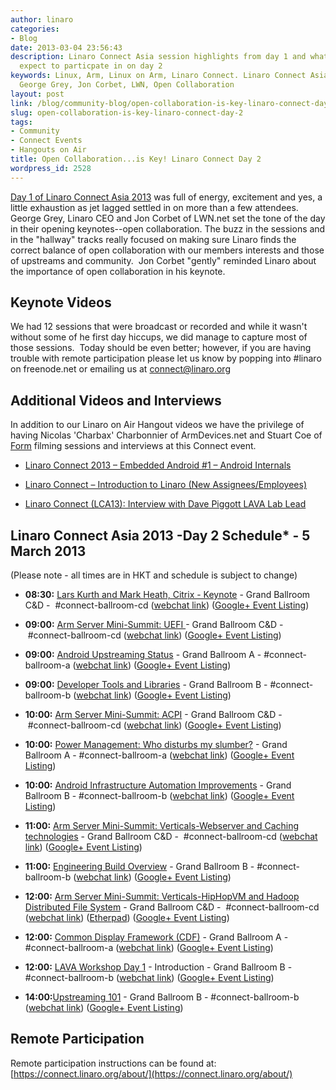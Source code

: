 ```yaml
---
author: linaro
categories:
- Blog
date: 2013-03-04 23:56:43
description: Linaro Connect Asia session highlights from day 1 and what people can
  expect to particpate in on day 2
keywords: Linux, Arm, Linux on Arm, Linaro Connect. Linaro Connect Asia 2013, LCA13,
  George Grey, Jon Corbet, LWN, Open Collaboration
layout: post
link: /blog/community-blog/open-collaboration-is-key-linaro-connect-day-2/
slug: open-collaboration-is-key-linaro-connect-day-2
tags:
- Community
- Connect Events
- Hangouts on Air
title: Open Collaboration...is Key! Linaro Connect Day 2
wordpress_id: 2528
---
```


[Day 1 of Linaro Connect Asia 2013](/blog/welcome-to-linaro-connect-asia-2013/) was full of energy, excitement and yes, a little exhaustion as jet lagged settled in on more than a few attendees.  George Grey, Linaro CEO and Jon Corbet of LWN.net set the tone of the day in their opening keynotes--open collaboration. The buzz in the sessions and in the "hallway" tracks really focused on making sure Linaro finds the correct balance of open collaboration with our members interests and those of upstreams and community.  Jon Corbet "gently" reminded Linaro about the importance of open collaboration in his keynote.


## Keynote Videos

We had 12 sessions that were broadcast or recorded and while it wasn't without some of he first day hiccups, we did manage to capture most of those sessions.  Today should be even better; however, if you are having trouble with remote participation please let us know by popping into #linaro on freenode.net or emailing us at [connect@linaro.org](mailto:connect@linaro.org)


## Additional Videos and Interviews


In addition to our Linaro on Air Hangout videos we have the privilege of having Nicolas 'Charbax' Charbonnier of ArmDevices.net and Stuart Coe of [Form](http://formcoms.co.uk/) filming sessions and interviews at this Connect event.




  * [Linaro Connect 2013 – Embedded Android #1 – Android Internals](http://armdevices.net/2013/03/04/linaro-connect-2013-embedded-android-1-android-internals/)


  * [Linaro Connect – Introduction to Linaro (New Assignees/Employees)](http://armdevices.net/2013/03/04/linaro-connect-introduction-to-linaro-new-assigneesemployees/)


  * [Linaro Connect (LCA13): Interview with Dave Piggott LAVA Lab Lead](http://www.youtube.com/watch?v=sn2M7lw7RdU)




## Linaro Connect Asia 2013 -Day 2 Schedule* - 5 March 2013


(Please note - all times are in HKT and schedule is subject to change)




  * **08:30:** [Lars Kurth and Mark Heath, Citrix - Keynote](http://lca-13.zerista.com/event/member/72404) - Grand Ballroom C&D -  #connect-ballroom-cd ([webchat link](http://bit.ly/ZEmR2C)) ([Google+ Event Listing](https://web.archive.org/web/2019*/https://plus.google.com/events/c1dtucrb1mf6djh1cf9cvc8rgc4))




  * **09:00:** [Arm Server Mini-Summit: UEFI ](http://lca-13.zerista.com/event/member/72366)- Grand Ballroom C&D -  #connect-ballroom-cd ([webchat link](http://bit.ly/ZEmR2C)) ([Google+ Event Listing](https://web.archive.org/web/2019*/https://plus.google.com/events/ci418urp9aj9c4engqvf1mmav1k))




  * **09:00:** [Android Upstreaming Status](http://lca-13.zerista.com/event/member/72347) - Grand Ballroom A - #connect-ballroom-a ([webchat link](http://bit.ly/1459EAx)) ([Google+ Event Listing](https://web.archive.org/web/2019*/https://plus.google.com/events/cibto2gko90vt35qvflhm1jo3g0))




  * **09:00:** [Developer Tools and Libraries](http://lca-13.zerista.com/event/member/72375) - Grand Ballroom B - #connect-ballroom-b ([webchat link](http://bit.ly/12easrG)) ([Google+ Event Listing](https://web.archive.org/web/2019*/https://plus.google.com/events/cakdem0gmqkfben36m8cdnna0lg))




  * **10:00:** [Arm Server Mini-Summit: ACPI](http://lca-13.zerista.com/event/member/72367) - Grand Ballroom C&D -  #connect-ballroom-cd ([webchat link](http://bit.ly/ZEmR2C)) ([Google+ Event Listing](https://web.archive.org/web/2019*/https://plus.google.com/events/c1mflvk6nmq7mj5m6n6l8ggaa48))




  * **10:00:** [Power Management: Who disturbs my slumber?](http://lca-13.zerista.com/event/member/72365) - Grand Ballroom A - #connect-ballroom-a ([webchat link](http://bit.ly/1459EAx)) ([Google+ Event Listing](https://web.archive.org/web/2019*/https://plus.google.com/events/c35p5i8ss5ejpmnp5m5g4a6m7g4))




  * **10:00:** [Android Infrastructure Automation Improvements](http://lca-13.zerista.com/event/member/72380) - Grand Ballroom B - #connect-ballroom-b ([webchat link](http://bit.ly/12easrG)) ([Google+ Event Listing](https://web.archive.org/web/2019*/https://plus.google.com/events/cjjngaut3p25pk2fvcj3n489qcs))




  * **11:00:** [Arm Server Mini-Summit: Verticals-Webserver and Caching technologies](http://lca-13.zerista.com/event/member/72368) - Grand Ballroom C&D -  #connect-ballroom-cd ([webchat link](http://bit.ly/ZEmR2C)) ([Google+ Event Listing](https://web.archive.org/web/2019*/https://plus.google.com/events/ck1le5e8a257cilb8klg9heplo0))




  * **11:00:** [Engineering Build Overview](http://lca-13.zerista.com/event/member/72393) - Grand Ballroom B - #connect-ballroom-b ([webchat link](http://bit.ly/12easrG)) ([Google+ Event Listing](https://web.archive.org/web/2019*/https://plus.google.com/events/cpghbrqbt27uftdgsslsoclriks))




  * **12:00:** [Arm Server Mini-Summit: Verticals-HipHopVM and Hadoop Distributed File System](http://lca-13.zerista.com/event/member/72413) - Grand Ballroom C&D -  #connect-ballroom-cd ([webchat link](http://bit.ly/ZEmR2C)) ([Etherpad](https://www.youtube.com/watch?v=iOhtPU-2UNw)) ([Google+ Event Listing](https://web.archive.org/web/2019*/https://plus.google.com/events/ciu7ro5upa09ebu9j4sj3s98hdc))




  * **12:00:** [Common Display Framework (CDF)](http://lca-13.zerista.com/event/member/72389) - Grand Ballroom A - #connect-ballroom-a ([webchat link](http://bit.ly/1459EAx)) ([Google+ Event Listing](https://web.archive.org/web/2019*/https://plus.google.com/events/cqihinkhjcg4lgtvk5sl5sscnr0))




  * **12:00:** [LAVA Workshop Day 1](http://lca-13.zerista.com/event/member/72489) - Introduction - Grand Ballroom B - #connect-ballroom-b ([webchat link](http://bit.ly/12easrG)) ([Google+ Event Listing](https://web.archive.org/web/2019*/https://plus.google.com/events/ck8118p3a4dmb2em8jccmirh6ms))




  * **14:00:**[Upstreaming 101](http://lca-13.zerista.com/event/member/72401) - Grand Ballroom B - #connect-ballroom-b ([webchat link](http://bit.ly/12easrG)) ([Google+ Event Listing](https://web.archive.org/web/2019*/https://plus.google.com/events/cvsr3cv166ue16pbak84lu6bv3s))




## Remote Participation


Remote participation instructions can be found at: [https://connect.linaro.org/about/](https://connect.linaro.org/about/)
